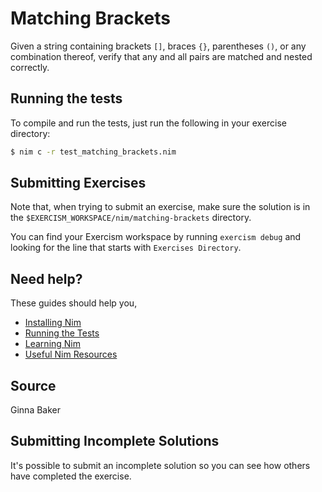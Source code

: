 # Matching Brackets

Given a string containing brackets `[]`, braces `{}`, parentheses `()`,
or any combination thereof, verify that any and all pairs are matched
and nested correctly.

## Running the tests

To compile and run the tests, just run the following in your exercise directory:
```bash
$ nim c -r test_matching_brackets.nim
```

## Submitting Exercises

Note that, when trying to submit an exercise, make sure the solution is in the `$EXERCISM_WORKSPACE/nim/matching-brackets` directory.

You can find your Exercism workspace by running `exercism debug` and looking for the line that starts with `Exercises Directory`.

## Need help?

These guides should help you,
* [Installing Nim](https://exercism.io/tracks/nim/installation)
* [Running the Tests](https://exercism.io/tracks/nim/tests)
* [Learning Nim](https://exercism.io/tracks/nim/learning)
* [Useful Nim Resources](https://exercism.io/tracks/nim/resources)


## Source

Ginna Baker

## Submitting Incomplete Solutions

It's possible to submit an incomplete solution so you can see how others have completed the exercise.

